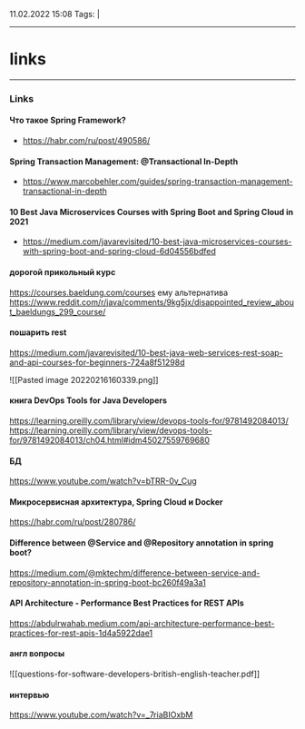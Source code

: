 11.02.2022  15:08
Tags:  |
____

# links


____ 
### Links
#### Что такое Spring Framework?
- https://habr.com/ru/post/490586/
#### Spring Transaction Management: @Transactional In-Depth
- https://www.marcobehler.com/guides/spring-transaction-management-transactional-in-depth

#### 10 Best Java Microservices Courses with Spring Boot and Spring Cloud in 2021
- https://medium.com/javarevisited/10-best-java-microservices-courses-with-spring-boot-and-spring-cloud-6d04556bdfed

#### дорогой прикольный	 курс
https://courses.baeldung.com/courses
ему альтернатива https://www.reddit.com/r/java/comments/9kg5jx/disappointed_review_about_baeldungs_299_course/

#### пошарить rest
https://medium.com/javarevisited/10-best-java-web-services-rest-soap-and-api-courses-for-beginners-724a8f51298d

![[Pasted image 20220216160339.png]]

#### книга  DevOps Tools for Java Developers
https://learning.oreilly.com/library/view/devops-tools-for/9781492084013/
https://learning.oreilly.com/library/view/devops-tools-for/9781492084013/ch04.html#idm45027559769680

#### БД
https://www.youtube.com/watch?v=bTRR-0v_Cug

####  Микросервисная архитектура, Spring Cloud и Docker
https://habr.com/ru/post/280786/

####  Difference between @Service and @Repository annotation in spring boot?
https://medium.com/@mktechm/difference-between-service-and-repository-annotation-in-spring-boot-bc260f49a3a1

####  API Architecture - Performance Best Practices for REST APIs
https://abdulrwahab.medium.com/api-architecture-performance-best-practices-for-rest-apis-1d4a5922dae1

#### англ вопросы
![[questions-for-software-developers-british-english-teacher.pdf]]

#### интервью
https://www.youtube.com/watch?v=_7riaBIOxbM